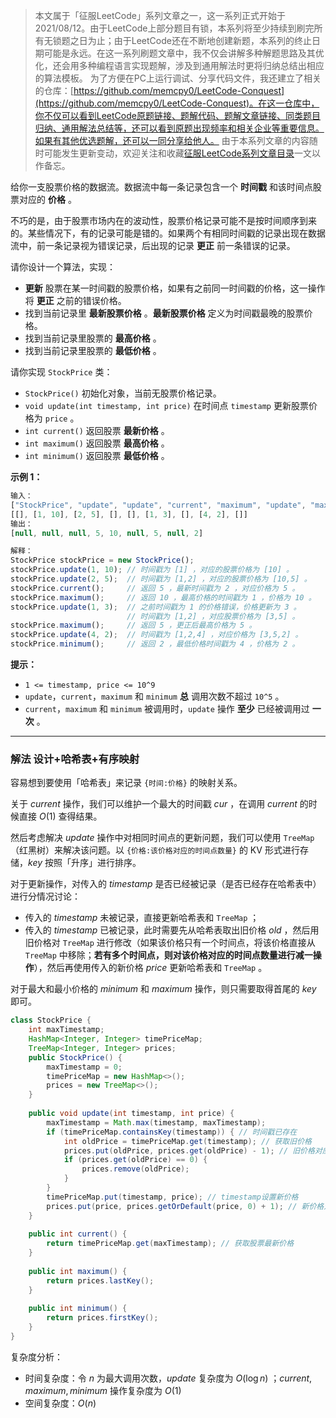 > 本文属于「征服LeetCode」系列文章之一，这一系列正式开始于2021/08/12。由于LeetCode上部分题目有锁，本系列将至少持续到刷完所有无锁题之日为止；由于LeetCode还在不断地创建新题，本系列的终止日期可能是永远。在这一系列刷题文章中，我不仅会讲解多种解题思路及其优化，还会用多种编程语言实现题解，涉及到通用解法时更将归纳总结出相应的算法模板。
> <b></b>
> 为了方便在PC上运行调试、分享代码文件，我还建立了相关的仓库：[https://github.com/memcpy0/LeetCode-Conquest](https://github.com/memcpy0/LeetCode-Conquest)。在这一仓库中，你不仅可以看到LeetCode原题链接、题解代码、题解文章链接、同类题目归纳、通用解法总结等，还可以看到原题出现频率和相关企业等重要信息。如果有其他优选题解，还可以一同分享给他人。
> <b></b>
> 由于本系列文章的内容随时可能发生更新变动，欢迎关注和收藏[征服LeetCode系列文章目录](https://memcpy0.blog.csdn.net/article/details/119656559)一文以作备忘。

给你一支股票价格的数据流。数据流中每一条记录包含一个 **时间戳** 和该时间点股票对应的 **价格** 。

不巧的是，由于股票市场内在的波动性，股票价格记录可能不是按时间顺序到来的。某些情况下，有的记录可能是错的。如果两个有相同时间戳的记录出现在数据流中，前一条记录视为错误记录，后出现的记录 **更正** 前一条错误的记录。

请你设计一个算法，实现：
- **更新** 股票在某一时间戳的股票价格，如果有之前同一时间戳的价格，这一操作将 **更正** 之前的错误价格。
- 找到当前记录里 **最新股票价格** 。**最新股票价格** 定义为时间戳最晚的股票价格。
- 找到当前记录里股票的 **最高价格** 。
- 找到当前记录里股票的 **最低价格** 。

请你实现 `StockPrice` 类：
- `StockPrice()` 初始化对象，当前无股票价格记录。
- `void update(int timestamp, int price)` 在时间点 `timestamp` 更新股票价格为 `price` 。
- `int current()` 返回股票 **最新价格** 。
- `int maximum()` 返回股票 **最高价格** 。
- `int minimum()` 返回股票 **最低价格** 。

**示例 1：**
```js
输入：
["StockPrice", "update", "update", "current", "maximum", "update", "maximum", "update", "minimum"]
[[], [1, 10], [2, 5], [], [], [1, 3], [], [4, 2], []]
输出：
[null, null, null, 5, 10, null, 5, null, 2]

解释：
StockPrice stockPrice = new StockPrice();
stockPrice.update(1, 10); // 时间戳为 [1] ，对应的股票价格为 [10] 。
stockPrice.update(2, 5);  // 时间戳为 [1,2] ，对应的股票价格为 [10,5] 。
stockPrice.current();     // 返回 5 ，最新时间戳为 2 ，对应价格为 5 。
stockPrice.maximum();     // 返回 10 ，最高价格的时间戳为 1 ，价格为 10 。
stockPrice.update(1, 3);  // 之前时间戳为 1 的价格错误，价格更新为 3 。
                          // 时间戳为 [1,2] ，对应股票价格为 [3,5] 。
stockPrice.maximum();     // 返回 5 ，更正后最高价格为 5 。
stockPrice.update(4, 2);  // 时间戳为 [1,2,4] ，对应价格为 [3,5,2] 。
stockPrice.minimum();     // 返回 2 ，最低价格时间戳为 4 ，价格为 2 。
```
**提示：**
- `1 <= timestamp, price <= 10^9`
- `update`，`current`，`maximum` 和 `minimum` **总** 调用次数不超过 `10^5` 。
- `current`，`maximum` 和 `minimum` 被调用时，`update` 操作 **至少** 已经被调用过 **一次** 。

---
### 解法 设计+哈希表+有序映射
容易想到要使用「哈希表」来记录 `{时间:价格}` 的映射关系。

关于 $current$ 操作，我们可以维护一个最大的时间戳 $cur$ ，在调用 $current$ 的时候直接 $O(1)$ 查得结果。

然后考虑解决 $update$ 操作中对相同时间点的更新问题，我们可以使用 `TreeMap`（红黑树）来解决该问题。以 `{价格:该价格对应的时间点数量}` 的 KV 形式进行存储，$key$ 按照「升序」进行排序。

对于更新操作，对传入的 $timestamp$ 是否已经被记录（是否已经存在哈希表中）进行分情况讨论：
- 传入的 $timestamp$ 未被记录，直接更新哈希表和 `TreeMap` ；
- 传入的 $timestamp$ 已被记录，此时需要先从哈希表取出旧价格 $old$ ，然后用旧价格对 `TreeMap` 进行修改（如果该价格只有一个时间点，将该价格直接从 `TreeMap` 中移除；**若有多个时间点，则对该价格对应的时间点数量进行减一操作**），然后再使用传入的新价格 $price$ 更新哈希表和 `TreeMap` 。

对于最大和最小价格的 $minimum$ 和 $maximum$ 操作，则只需要取得首尾的 $key$ 即可。
```java
class StockPrice {
    int maxTimestamp;
    HashMap<Integer, Integer> timePriceMap;
    TreeMap<Integer, Integer> prices;
    public StockPrice() {
        maxTimestamp = 0;
        timePriceMap = new HashMap<>();
        prices = new TreeMap<>();
    }
    
    public void update(int timestamp, int price) {
        maxTimestamp = Math.max(timestamp, maxTimestamp);
        if (timePriceMap.containsKey(timestamp)) { // 时间戳已存在
            int oldPrice = timePriceMap.get(timestamp); // 获取旧价格
            prices.put(oldPrice, prices.get(oldPrice) - 1); // 旧价格对应的时间戳数量-1
            if (prices.get(oldPrice) == 0) {
                prices.remove(oldPrice);
            }
        }
        timePriceMap.put(timestamp, price); // timestamp设置新价格
        prices.put(price, prices.getOrDefault(price, 0) + 1); // 新价格对应的时间戳数量+1
    }
    
    public int current() {
        return timePriceMap.get(maxTimestamp); // 获取股票最新价格
    }
    
    public int maximum() {
        return prices.lastKey();
    }
    
    public int minimum() {
        return prices.firstKey();
    }
}
```
复杂度分析：
- 时间复杂度：令 $n$ 为最大调用次数，$update$ 复杂度为 $O(\log{n})$ ；$current, maximum, minimum$ 操作复杂度为 $O(1)$
- 空间复杂度：$O(n)$
